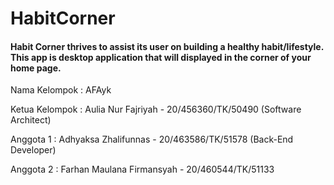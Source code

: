 # HabitCorner
<p><h4>Habit Corner thrives to assist its user on building a healthy habit/lifestyle. This app is desktop application that will displayed in the corner of your home page. </h4></p>

<p>Nama Kelompok : AFAyk</p>
<p>Ketua Kelompok :  Aulia Nur Fajriyah - 20/456360/TK/50490  (Software Architect)</p>
<p>Anggota 1 : Adhyaksa Zhalifunnas - 20/463586/TK/51578 (Back-End Developer)</p>
<p>Anggota 2 : Farhan Maulana Firmansyah - 20/460544/TK/51133</p>

